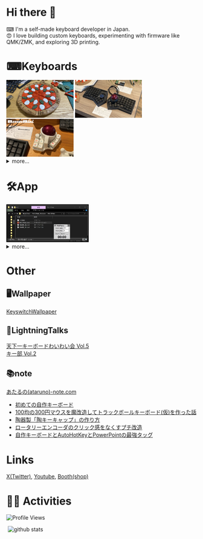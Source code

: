 # Hi there 👋
⌨ I'm a self-made keyboard developer in Japan.  
😍 I love building custom keyboards, experimenting with firmware like QMK/ZMK, and exploring 3D printing.  

# ⌨Keyboards
<div align="left"> 
    <a href="https://github.com/ataruno/A_PIECE_OF_KEYBOARD" target="_blank">
    <img alt="" height="100px" src="https://raw.githubusercontent.com/ataruno/A_PIECE_OF_KEYBOARD/main/image/A_PIECE_OF_KEYBOARD_5.jpg" /></a>
    <a href="https://github.com/ataruno/Mooose" target="_blank">
    <img alt="" height="100px" src="https://raw.githubusercontent.com/ataruno/Mooose/main/image/Mooose_1.jpg" /></a>
    <a href="https://github.com/ataruno/MoooseMini" target="_blank">
    <img alt="" height="100px" src="https://raw.githubusercontent.com//ataruno/MoooseMini/main/Readme_image/MoooseMini01.png" /> </a>
</div>

<details>
<summary>more...</summary>

## A_PIECE_OF_KEYBOARD 🍕
<a href="https://github.com/ataruno/A_PIECE_OF_KEYBOARD" target="_blank">
  <img alt="" src="https://raw.githubusercontent.com/ataruno/A_PIECE_OF_KEYBOARD/main/image/A_PIECE_OF_KEYBOARD_5.jpg" />
</a>

## Mooose
<a href="https://github.com/ataruno/Mooose" target="_blank">
  <img alt="" src="https://raw.githubusercontent.com/ataruno/Mooose/main/image/Mooose_1.jpg" />
</a>

## MoooseMini
<a href="https://github.com/ataruno/MoooseMini" target="_blank">
  <img alt="" src="https://raw.githubusercontent.com//ataruno/MoooseMini/main/Readme_image/MoooseMini01.png" />
</a>

## MoooseFree
Comming soon

</details>

# 🛠App
<div align="left"> 
    <a href="https://github.com/ataruno/PetitPomo" target="_blank">
    <img alt="" height="100px" src="https://github.com/ataruno/PetitPomo/blob/main/README_image/PetitPomo01.webp" /></a>
    <a href="https://github.com/ataruno/KeymapViewer" target="_blank">
    <img alt="" height="100px" src="https://github.com/ataruno/KeymapViewer/blob/main/readmeimage/KeymapViewer_event.webp" /></a>
</div>

<details>
  <summary>more...</summary>

  ## 🍅PetitPomo  
  <a href="https://github.com/ataruno/PetitPomo" target="_blank">
    <img alt="PetitPomo" src="https://github.com/ataruno/PetitPomo/blob/main/README_image/PetitPomo01.webp" />
  </a>

  ## KeymapViewer  
  <a href="https://github.com/ataruno/KeymapViewer" target="_blank">
    <img alt="KeymapViewer" src="https://github.com/ataruno/KeymapViewer/blob/main/readmeimage/KeymapViewer_event.webp" />
  </a>

</details>

# Other
## 🖥Wallpaper
[KeyswitchWallpaper](https://github.com/ataruno/KeyswitchWallpaper)  

## 💬LightningTalks
[天下一キーボードわいわい会 Vol.5](https://github.com/ataruno/TenKeyVol5)  
[キー部 Vol.2](https://github.com/ataruno/key-bu2-_LightningTalks)  

## 📚note
[あたるの(ataruno)-note.com](https://note.com/ataruno)  
* [初めての自作キーボード](https://note.com/ataruno/n/n024d9e62571e)
* [100均の300円マウスを魔改造してトラックボールキーボード(仮)を作った話](https://note.com/ataruno/n/nac36299a43a0)
* [陶器製「陶キーキャップ」の作り方](https://note.com/ataruno/n/nbba3ae3e3fc5)
* [ロータリーエンコーダのクリック感をなくすプチ改造](https://note.com/ataruno/n/nfdbef92c8a3c)
* [自作キーボードとAutoHotKeyとPowerPointの最強タッグ](https://note.com/ataruno/n/nb9e89c14778f)

# Links
[X(Twitter)](https://x.com/ataruno_key), [Youtube](https://www.youtube.com/@ataruno_key/featured), [Booth(shop)](https://ataruno.booth.pm/)  


# 🏃‍♀️ Activities
<p align = "left">
	<img src = "https://komarev.com/ghpvc/?username=ataruno&style=plastic&color=blueviolet" alt = "Profile Views"/>
</p>
<div align="left"> 
  <img alt="" height="170px" src="https://github-readme-stats.vercel.app/api?username=ataruno&theme=vue-dark&layout=compact" />
  <img alt="github stats" height="170px" src="https://github-readme-stats.vercel.app/api/top-langs/?username=ataruno&theme=vue-dark&layout=compact" />
</div>